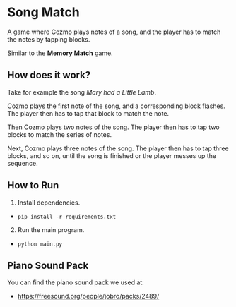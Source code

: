 # Song Match

A game where Cozmo plays notes of a song, and the player has to match the notes by tapping blocks.

Similar to the **Memory Match** game.

## How does it work?
Take for example the song *Mary had a Little Lamb*.

Cozmo plays the first note of the song, and a corresponding block flashes.
The player then has to tap that block to match the note.

Then Cozmo plays two notes of the song.
The player then has to tap two blocks to match the series of notes.

Next, Cozmo plays three notes of the song.
The player then has to tap three blocks, and so on, until the song is finished or the player messes up the sequence.

## How to Run
1. Install dependencies.
  * `pip install -r requirements.txt`

2. Run the main program.
  * `python main.py`

## Piano Sound Pack
You can find the piano sound pack we used at:
* https://freesound.org/people/jobro/packs/2489/